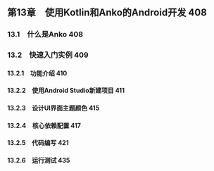 ## 第13章　使用Kotlin和Anko的Android开发 408
### 13.1　什么是Anko 408
### 13.2　快速入门实例 409
#### 13.2.1　功能介绍 410
#### 13.2.2　使用Android Studio新建项目 411
#### 13.2.3　设计UI界面主题颜色 415
#### 13.2.4　核心依赖配置 417
#### 13.2.5　代码编写 421
#### 13.2.6　运行测试 435
